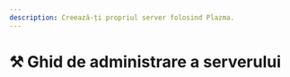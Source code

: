```yaml
---
description: Creează-ți propriul server folosind Plazma.
---
```


# ⚒️ Ghid de administrare a serverului
